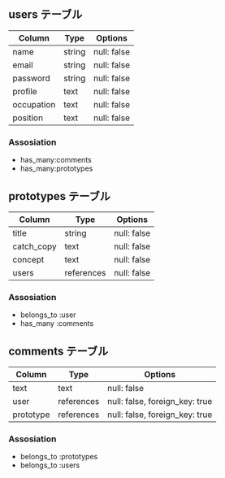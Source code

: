 

## users テーブル

| Column   | Type   | Options     |
| -------- | ------ | ----------- |
| name     | string | null: false |
| email    | string | null: false |
| password | string | null: false |
| profile  | text   | null: false |
|occupation| text   | null: false |
| position | text   | null: false |

### Assosiation
- has_many:comments
- has_many:prototypes

## prototypes テーブル

| Column    | Type       | Options     |
| --------- | -----------| ----------- |
| title     | string     | null: false |
| catch_copy| text       | null: false |
| concept   | text       | null: false |
| users     | references | null: false |

### Assosiation
- belongs_to :user
- has_many :comments



## comments テーブル

| Column  | Type       | Options     |
| ------  | ---------- | ------------|
| text    | text       | null: false |
| user    | references | null: false, foreign_key: true |
|prototype| references | null: false, foreign_key: true |
### Assosiation

- belongs_to :prototypes
- belongs_to :users

